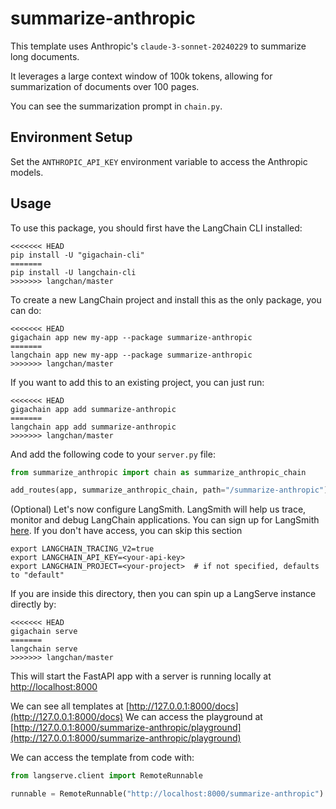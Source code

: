 
# summarize-anthropic

This template uses Anthropic's `claude-3-sonnet-20240229` to summarize long documents. 

It leverages a large context window of 100k tokens, allowing for summarization of documents over 100 pages. 

You can see the summarization prompt in `chain.py`.

## Environment Setup

Set the `ANTHROPIC_API_KEY` environment variable to access the Anthropic models.

## Usage

To use this package, you should first have the LangChain CLI installed:

```shell
<<<<<<< HEAD
pip install -U "gigachain-cli"
=======
pip install -U langchain-cli
>>>>>>> langchan/master
```

To create a new LangChain project and install this as the only package, you can do:

```shell
<<<<<<< HEAD
gigachain app new my-app --package summarize-anthropic
=======
langchain app new my-app --package summarize-anthropic
>>>>>>> langchan/master
```

If you want to add this to an existing project, you can just run:

```shell
<<<<<<< HEAD
gigachain app add summarize-anthropic
=======
langchain app add summarize-anthropic
>>>>>>> langchan/master
```

And add the following code to your `server.py` file:
```python
from summarize_anthropic import chain as summarize_anthropic_chain

add_routes(app, summarize_anthropic_chain, path="/summarize-anthropic")
```

(Optional) Let's now configure LangSmith. 
LangSmith will help us trace, monitor and debug LangChain applications. 
You can sign up for LangSmith [here](https://smith.langchain.com/). 
If you don't have access, you can skip this section

```shell
export LANGCHAIN_TRACING_V2=true
export LANGCHAIN_API_KEY=<your-api-key>
export LANGCHAIN_PROJECT=<your-project>  # if not specified, defaults to "default"
```

If you are inside this directory, then you can spin up a LangServe instance directly by:

```shell
<<<<<<< HEAD
gigachain serve
=======
langchain serve
>>>>>>> langchan/master
```

This will start the FastAPI app with a server is running locally at 
[http://localhost:8000](http://localhost:8000)

We can see all templates at [http://127.0.0.1:8000/docs](http://127.0.0.1:8000/docs)
We can access the playground at [http://127.0.0.1:8000/summarize-anthropic/playground](http://127.0.0.1:8000/summarize-anthropic/playground)  

We can access the template from code with:

```python
from langserve.client import RemoteRunnable

runnable = RemoteRunnable("http://localhost:8000/summarize-anthropic")
```
